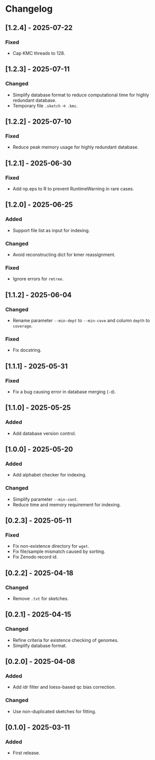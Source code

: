 # Changelog
## [1.2.4] - 2025-07-22
### Fixed
- Cap KMC threads to 128.


## [1.2.3] - 2025-07-11
### Changed
- Simplify database format to reduce computational time for highly redundant database.
- Temporary file `.sketch` -> `.kmc`.

## [1.2.2] - 2025-07-10
### Fixed
- Reduce peak memory usage for highly redundant database.


## [1.2.1] - 2025-06-30
### Fixed
- Add np.eps to R to prevent RuntimeWarning in rare cases.


## [1.2.0] - 2025-06-25
### Added
- Support file list as input for indexing.

### Changed
- Avoid reconstructing dict for kmer reassignment.

### Fixed
- Ignore errors for `rmtree`.


## [1.1.2] - 2025-06-04
### Changed
- Rename parameter `--min-dept` to `--min-cove` and column `depth` to `coverage`.

### Fixed
- Fix docstring.


## [1.1.1] - 2025-05-31
### Fixed
- Fix a bug causing error in database merging (`-d`).


## [1.1.0] - 2025-05-25
### Added
- Add database version control.


## [1.0.0] - 2025-05-20
### Added
- Add alphabet checker for indexing.

### Changed
- Simplify parameter `--min-cont`.
- Reduce time and memory requirement for indexing.


## [0.2.3] - 2025-05-11
### Fixed
- Fix non-existence directory for `wget`.
- Fix file/sample mismatch caused by sorting.
- Fix Zenodo record id.


## [0.2.2] - 2025-04-18
### Changed
- Remove `.txt` for sketches.


## [0.2.1] - 2025-04-15
### Changed
- Refine criteria for existence checking of genomes.
- Simplify database format.


## [0.2.0] - 2025-04-08
### Added
- Add idr filter and loess-based qc bias correction.
### Changed
- Use non-duplicated sketches for fitting.


## [0.1.0] - 2025-03-11
### Added
- First release.

